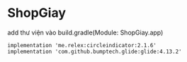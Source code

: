 # ShopGiay
add thư viện vào build.gradle(Module: ShopGiay.app)
```
implementation 'me.relex:circleindicator:2.1.6'
implementation 'com.github.bumptech.glide:glide:4.13.2'
```
